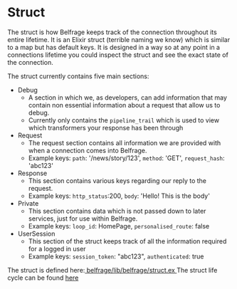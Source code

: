 # Struct

The struct is how Belfrage keeps track of the connection throughout its entire lifetime. It is an Elixir struct (terrible naming we know) which is similar to a map but has default keys. It is designed in a way so at any point in a connections lifetime you could inspect the struct and see the exact state of the connection.

The struct currently contains five main sections:
- Debug
    - A section in which we, as developers, can add information that may contain non essential information about a request that allow us to debug.
    - Currently only contains the `pipeline_trail` which is used to view which transformers your response has been through
- Request
    - The request section contains all information we are provided with when a connection comes into Belfrage.
    - Example keys: `path`: '/news/story/123', `method`: 'GET', `request_hash`: 'abc123'
- Response
    - This section contains various keys regarding our reply to the request.
    - Example keys: `http_status`:200, `body`: 'Hello! This is the body'
- Private
    - This section contains data which is not passed down to later services, just for use within Belfrage.
    - Example keys: `loop_id`: HomePage, `personalised_route`: false
- UserSession
    - This section of the struct keeps track of all the information required for a logged in user
    - Example keys: `session_token`: "abc123", `authenticated`: true

The struct is defined here:[ belfrage/lib/belfrage/struct.ex ](https://github.com/bbc/belfrage/blob/master/lib/belfrage/struct.ex)
The struct life cycle can be found [here](../img/struct_lifecycle.png)
